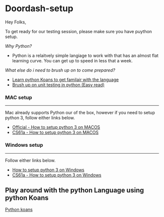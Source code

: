 # Doordash-setup

Hey Folks, 

To get ready for our testing session, please make sure you have puython setup. 

*Why Python?* 
* Python is a relaitvely simple langiage to work with that has an almost flat learning curve. You can get up to speed in less that a week. 

*What else do i need to brush up on to come prepared?*
* [Learn python Koans to get familair with the language](https://github.com/gregmalcolm/python_koans)
* [Brush up on unit testing in python (Easy read)](https://docs.python.org/3/library/unittest.html)

### MAC setup 
---
Mac already supports Python our of the box, however if you need to setup python 3, follow either links below. 
* [Official - How to setup python 3 on MACOS](https://realpython.com/installing-python/#how-to-install-python-on-macos)
* [CS61a - How to setup python 3 on MACOS](https://cs61a.org/lab/lab00/#install-python-3)


### Windows setup 
---
Follow either links below. 
* [How to setup python 3 on Windows](https://realpython.com/installing-python/)
* [CS61a - How to setup python 3 on Windows](https://cs61a.org/lab/lab00/#install-python-3)

Play around with the python Language using python Koans
---
[Python koans](https://github.com/gregmalcolm/python_koans)
